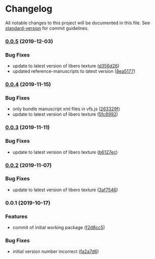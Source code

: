 # Changelog

All notable changes to this project will be documented in this file. See [standard-version](https://github.com/conventional-changelog/standard-version) for commit guidelines.

### [0.0.5](https://github.com/libero/editor/compare/v0.0.4...v0.0.5) (2019-12-03)


### Bug Fixes

* update to latest version of libero texture ([d356d26](https://github.com/libero/editor/commit/d356d26d9e57fe5c6d9bc982206d0d87044fca78))
* updated reference-manuscripts to latest version ([8ea5177](https://github.com/libero/editor/commit/8ea517730c030e4c27fb2eea9620423f795997e9))

### [0.0.4](https://github.com/libero/editor/compare/v0.0.3...v0.0.4) (2019-11-15)


### Bug Fixes

* only bundle manuscript xml files in vfs.js ([263329f](https://github.com/libero/editor/commit/263329fd8d37bc61c8ff6a1242753688386a424a))
* update to latest version of libero texture ([5fc8992](https://github.com/libero/editor/commit/5fc89925209539cd2679a4176edba91078207894))

### [0.0.3](https://github.com/libero/editor/compare/v0.0.2...v0.0.3) (2019-11-11)


### Bug Fixes

* update to latest version of libero texture ([b6127ec](https://github.com/libero/editor/commit/b6127ec4d380b5ac1fd481051e908d660669521c))

### [0.0.2](https://github.com/libero/editor/compare/v0.0.1...v0.0.2) (2019-11-07)


### Bug Fixes

* update to latest version of libero texture ([3af7546](https://github.com/libero/editor/commit/3af75463b9e10b7140b970e641662d4f5c63b3eb))

### 0.0.1 (2019-10-17)


### Features

* commit of initial working package ([f2d8cc5](https://github.com/libero/editor/commit/f2d8cc5f0f4fc018f99ee8f8263fa3df8924b0eb))


### Bug Fixes

* initial version number incorrect ([fa2a7d6](https://github.com/libero/editor/commit/fa2a7d68fd9f85bb2c787ac8ce597607d12b345d))
